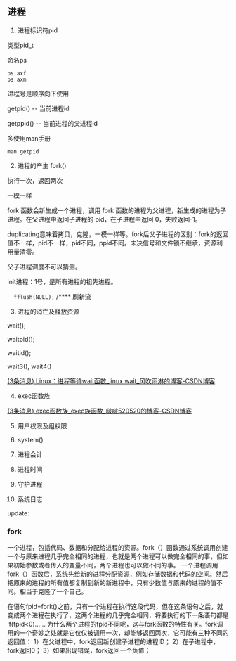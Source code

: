 ## 进程

1. 进程标识符pid

类型pid_t

命名ps

```shell
ps axf
ps axm
```

进程号是顺序向下使用

getpid() -- 当前进程id

getppid() -- 当前进程的父进程id

多使用man手册

```man getpid```

2. 进程的产生 fork()

执行一次，返回两次

一模一样

fork 函数会新生成一个进程，调用 fork 函数的进程为父进程，新生成的进程为子进程。在父进程中返回子进程的 pid，在子进程中返回 0，失败返回-1。

duplicating意味着拷贝，克隆，一模一样等。fork后父子进程的区别：fork的返回值不一样，pid不一样，pid不同，ppid不同。未决信号和文件锁不继承，资源利用量清零。

父子进程调度不可以猜测。

init进程：1号，是所有进程的祖先进程。

```  fflush(NULL);``` /**** 刷新流



3. 进程的消亡及释放资源

wait();

waitpid();

waitid();

wait3(), wait4()



[(3条消息) Linux：进程等待wait函数_linux wait_风吹雨淋的博客-CSDN博客](https://blog.csdn.net/qq_45481606/article/details/119256744?ops_request_misc=&request_id=&biz_id=102&utm_term=wait&utm_medium=distribute.pc_search_result.none-task-blog-2~all~sobaiduweb~default-1-119256744.nonecase&spm=1018.2226.3001.4187)

4. exec函数族

[(3条消息) exec函数族_exec族函数_啵啵520520的博客-CSDN博客](https://blog.csdn.net/m0_51274562/article/details/126333890?ops_request_misc=&request_id=&biz_id=102&utm_term=exec函数组&utm_medium=distribute.pc_search_result.none-task-blog-2~all~sobaiduweb~default-1-126333890.142^v87^koosearch_v1,239^v2^insert_chatgpt&spm=1018.2226.3001.4187)

5. 用户权限及组权限



6. system()
7. 进程会计
8. 进程时间
9. 守护进程
10. 系统日志



update:

### fork

   一个进程，包括代码、数据和分配给进程的资源。fork（）函数通过系统调用创建一个与原来进程几乎完全相同的进程，也就是两个进程可以做完全相同的事，但如果初始参数或者传入的变量不同，两个进程也可以做不同的事。
  一个进程调用fork（）函数后，系统先给新的进程分配资源，例如存储数据和代码的空间。然后把原来的进程的所有值都复制到新的新进程中，只有少数值与原来的进程的值不同。相当于克隆了一个自己。

在语句fpid=fork()之前，只有一个进程在执行这段代码，但在这条语句之后，就变成两个进程在执行了，这两个进程的几乎完全相同，将要执行的下一条语句都是if(fpid<0)……
  为什么两个进程的fpid不同呢，这与fork函数的特性有关。fork调用的一个奇妙之处就是它仅仅被调用一次，却能够返回两次，它可能有三种不同的返回值：
  1）在父进程中，fork返回新创建子进程的进程ID；
  2）在子进程中，fork返回0；
  3）如果出现错误，fork返回一个负值；